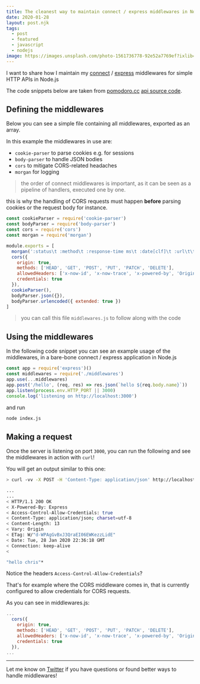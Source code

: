 ```yaml
---
title: The cleanest way to maintain connect / express middlewares in Node.js
date: 2020-01-28
layout: post.njk
tags:
  - post
  - featured
  - javascript
  - nodejs
image: https://images.unsplash.com/photo-1561736778-92e52a7769ef?ixlib=rb-1.2.1&ixid=eyJhcHBfaWQiOjEyMDd9&auto=format&fit=crop&w=250&q=40
---
```


I want to share how I maintain my [connect](https://www.npmjs.com/package/connect) / [express](https://www.npmjs.com/package/express) middlewares for simple HTTP APIs in Node.js

The code snippets below are taken from [pomodoro.cc](https://pomodoro.cc) [api source code](https://github.com/christian-fei/pomodoro.cc/blob/master/api/middlewares.js).

## Defining the middlewares

Below you can see a simple file containing all middlewares, exported as an array.

In this example the middlewares in use are:

- `cookie-parser` to parse cookies e.g. for sessions
- `body-parser` to handle JSON bodies
- `cors` to mitigate CORS-related headaches
- `morgan` for logging

> the order of connect middlewares is important, as it can be seen as a pipeline of handlers, executed one by one.

this is why the handling of CORS requests must happen **before** parsing cookies or the request body for instance.


```js
const cookieParser = require('cookie-parser')
const bodyParser = require('body-parser')
const cors = require('cors')
const morgan = require('morgan')

module.exports = [
  morgan(':status\t :method\t :response-time ms\t :date[clf]\t :url\t\t'),
  cors({
    origin: true,
    methods: ['HEAD', 'GET', 'POST', 'PUT', 'PATCH', 'DELETE'],
    allowedHeaders: ['x-now-id', 'x-now-trace', 'x-powered-by', 'Origin', 'Accept', 'Content-Type', 'Set-Cookie'],
    credentials: true
  }),
  cookieParser(),
  bodyParser.json({}),
  bodyParser.urlencoded({ extended: true })
]
```

> you can call this file `middlewares.js` to follow along with the code

## Using the middlewares

In the following code snippet you can see an example usage of the middlewares, in a bare-bone connect / express application in Node.js

```js
const app = require('express')()
const middlewares = require('./middlewares')
app.use(...middlewares)
app.post('/hello', (req, res) => res.json(`hello ${req.body.name}`))
app.listen(process.env.HTTP_PORT || 3000)
console.log('listening on http://localhost:3000')
```

and run

```bash
node index.js
```

## Making a request

Once the server is listening on port `3000`, you can run the following and see the middlewares in action with `curl`!

You will get an output similar to this one:

```bash
> curl -vv -X POST -H 'Content-Type: application/json' http://localhost:3000/hello --data '{"name": "chris"}'

...
...
< HTTP/1.1 200 OK
< X-Powered-By: Express
< Access-Control-Allow-Credentials: true
< Content-Type: application/json; charset=utf-8
< Content-Length: 13
< Vary: Origin
< ETag: W/"d-WPAgGvBxJ3QraEI06EWKezzLidE"
< Date: Tue, 28 Jan 2020 22:36:18 GMT
< Connection: keep-alive
<

"hello chris"*
```

Notice the headers `Access-Control-Allow-Credentials`?

That's for example where the CORS middleware comes in, that is currently configured to allow credentials for CORS requests.

As you can see in middlewares.js:

```js
...
  cors({
    origin: true,
    methods: ['HEAD', 'GET', 'POST', 'PUT', 'PATCH', 'DELETE'],
    allowedHeaders: ['x-now-id', 'x-now-trace', 'x-powered-by', 'Origin', 'Accept', 'Content-Type', 'Set-Cookie'],
    credentials: true
  }),
...
```

---

Let me know on [Twitter](https://twitter.com/christian_fei) if you have questions or found better ways to handle middlewares!
